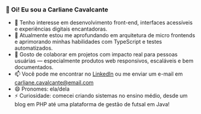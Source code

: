 ### 👋 Oi! Eu sou a Carliane Cavalcante

- 👀 Tenho interesse em desenvolvimento front-end, interfaces acessíveis e experiências digitais encantadoras.
- 🌱 Atualmente estou me aprofundando em arquitetura de micro frontends e aprimorando minhas habilidades com TypeScript e testes automatizados.
- 💞️ Gosto de colaborar em projetos com impacto real para pessoas usuárias — especialmente produtos web responsivos, escaláveis e bem documentados.
- 📫 Você pode me encontrar no [LinkedIn](https://www.linkedin.com/in/seu-perfil) ou me enviar um e-mail em carliane.cavalcante@email.com
- 😄 Pronomes: ela/dela
- ⚡ Curiosidade: comecei criando sistemas no ensino médio, desde um blog em PHP até uma plataforma de gestão de futsal em Java!
